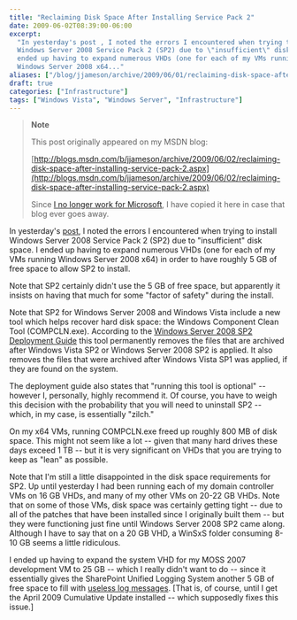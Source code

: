 ```yaml
---
title: "Reclaiming Disk Space After Installing Service Pack 2"
date: 2009-06-02T08:39:00-06:00
excerpt:
  "In yesterday's post , I noted the errors I encountered when trying to install
  Windows Server 2008 Service Pack 2 (SP2) due to \"insufficient\" disk space. I
  ended up having to expand numerous VHDs (one for each of my VMs running
  Windows Server 2008 x64..."
aliases: ["/blog/jjameson/archive/2009/06/01/reclaiming-disk-space-after-installing-service-pack-2.aspx", "/blog/jjameson/archive/2009/06/02/reclaiming-disk-space-after-installing-service-pack-2.aspx"]
draft: true
categories: ["Infrastructure"]
tags: ["Windows Vista", "Windows Server", "Infrastructure"]
---
```


> **Note**
>
> This post originally appeared on my MSDN blog:
>
> [http://blogs.msdn.com/b/jjameson/archive/2009/06/02/reclaiming-disk-space-after-installing-service-pack-2.aspx](http://blogs.msdn.com/b/jjameson/archive/2009/06/02/reclaiming-disk-space-after-installing-service-pack-2.aspx)
>
> Since
> [I no longer work for Microsoft](/blog/jjameson/2011/09/02/last-day-with-microsoft),
> I have copied it here in case that blog ever goes away.

In yesterday's
[post](/blog/jjameson/2009/06/01/errors-installing-windows-server-2008-sp2), I
noted the errors I encountered when trying to install Windows Server 2008
Service Pack 2 (SP2) due to "insufficient" disk space. I ended up having to
expand numerous VHDs (one for each of my VMs running Windows Server 2008 x64) in
order to have roughly 5 GB of free space to allow SP2 to install.

Note that SP2 certainly didn't use the 5 GB of free space, but apparently it
insists on having that much for some "factor of safety" during the install.

Note that SP2 for Windows Server 2008 and Windows Vista include a new tool which
helps recover hard disk space: the Windows Component Clean Tool (COMPCLN.exe).
According to the
[Windows Server 2008 SP2 Deployment Guide](http://technet.microsoft.com/en-us/library/dd351467%28WS.10%29.aspx)
this tool permanently removes the files that are archived after Windows Vista
SP2 or Windows Server 2008 SP2 is applied. It also removes the files that were
archived after Windows Vista SP1 was applied, if they are found on the system.

The deployment guide also states that "running this tool is optional" -- however
I, personally, highly recommend it. Of course, you have to weigh this decision
with the probability that you will need to uninstall SP2 -- which, in my case,
is essentially "zilch."

On my x64 VMs, running COMPCLN.exe freed up roughly 800 MB of disk space. This
might not seem like a lot -- given that many hard drives these days exceed 1 TB
-- but it is very significant on VHDs that you are trying to keep as "lean" as
possible.

Note that I'm still a little disappointed in the disk space requirements for
SP2. Up until yesterday I had been running each of my domain controller VMs on
16 GB VHDs, and many of my other VMs on 20-22 GB VHDs. Note that on some of
those VMs, disk space was certainly getting tight -- due to all of the patches
that have been installed since I originally built them -- but they were
functioning just fine until Windows Server 2008 SP2 came along. Although I have
to say that on a 20 GB VHD, a WinSxS folder consuming 8-10 GB seems a little
ridiculous.

I ended up having to expand the system VHD for my MOSS 2007 development VM to 25
GB -- which I really didn't want to do -- since it essentially gives the
SharePoint Unified Logging System another 5 GB of free space to fill with
[useless log messages](/blog/jjameson/2009/03/26/sharepoint-uls-logs-flooded-with-preserving-template-record-with-size).
[That is, of course, until I get the April 2009 Cumulative Update installed --
which supposedly fixes this issue.]
